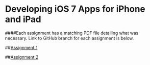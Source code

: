 Developing iOS 7 Apps for iPhone and iPad
=============================

####Each assignment has a matching PDF file detailing what was necessary. Link to GitHub branch for each assignment is below.

##[Assignment 1](https://github.com/jamarparris/edu.stanford.ios7-development/tree/assignment1)

##[Assignment 2](https://github.com/jamarparris/edu.stanford.ios7-development/tree/assignment2)
